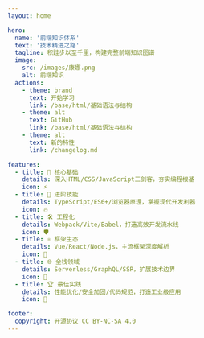 ```yaml
---
layout: home

hero:
  name: '前端知识体系'
  text: '技术精进之路'
  tagline: 积跬步以至千里，构建完整前端知识图谱
  image:
    src: /images/康娜.png
    alt: 前端知识
  actions:
    - theme: brand
      text: 开始学习
      link: /base/html/基础语法与结构
    - theme: alt
      text: GitHub
      link: /base/html/基础语法与结构
    - theme: alt
      text: 新的特性
      link: /changelog.md

features:
  - title: 🧱 核心基础
    details: 深入HTML/CSS/JavaScript三剑客，夯实编程根基
    icon: ⚡
  - title: 🚀 进阶技能
    details: TypeScript/ES6+/浏览器原理，掌握现代开发利器
    icon: 🔥
  - title: 🛠️ 工程化
    details: Webpack/Vite/Babel，打造高效开发流水线
    icon: 🛡️
  - title: ⚛️ 框架生态
    details: Vue/React/Node.js，主流框架深度解析
    icon: 💎
  - title: 🌐 全栈领域
    details: Serverless/GraphQL/SSR，扩展技术边界
    icon: 🌈
  - title: 🏆 最佳实践
    details: 性能优化/安全加固/代码规范，打造工业级应用
    icon: 🎯

footer:
  copyright: 开源协议 CC BY-NC-SA 4.0
---
```

